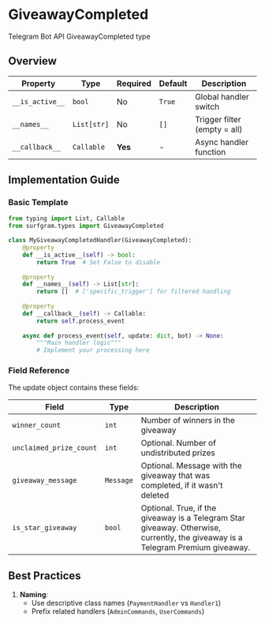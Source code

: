 # GiveawayCompleted

Telegram Bot API GiveawayCompleted type

## Overview

| Property        | Type               | Required | Default | Description                              |
|-----------------|--------------------|----------|---------|------------------------------------------|
| `__is_active__` | `bool`             | No       | `True`  | Global handler switch                   |
| `__names__`     | `List[str]`        | No       | `[]`    | Trigger filter (empty = all)            |
| `__callback__`  | `Callable`         | **Yes**  | -       | Async handler function                  |

## Implementation Guide

### Basic Template

```python
from typing import List, Callable
from surfgram.types import GiveawayCompleted

class MyGiveawayCompletedHandler(GiveawayCompleted):    
    @property
    def __is_active__(self) -> bool:
        return True  # Set False to disable
        
    @property
    def __names__(self) -> List[str]:
        return []  # ['specific_trigger'] for filtered handling
        
    @property
    def __callback__(self) -> Callable:
        return self.process_event
        
    async def process_event(self, update: dict, bot) -> None:
        """Main handler logic"""
        # Implement your processing here
```

### Field Reference

The update object contains these fields:

| Field          | Type              | Description                     |
|----------------|-------------------|---------------------------------|
| `winner_count` | `int` | Number of winners in the giveaway |
| `unclaimed_prize_count` | `int` | Optional. Number of undistributed prizes |
| `giveaway_message` | `Message` | Optional. Message with the giveaway that was completed, if it wasn't deleted |
| `is_star_giveaway` | `bool` | Optional. True, if the giveaway is a Telegram Star giveaway. Otherwise, currently, the giveaway is a Telegram Premium giveaway. |

## Best Practices

1. **Naming**: 
   - Use descriptive class names (`PaymentHandler` vs `Handler1`)
   - Prefix related handlers (`AdminCommands`, `UserCommands`)
